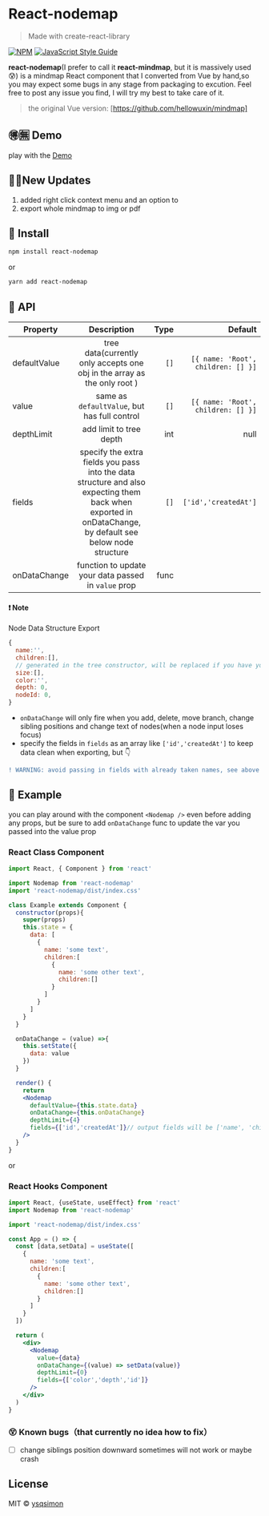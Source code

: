 # React-nodemap

> Made with create-react-library

[![NPM](https://img.shields.io/npm/v/react-nodemap.svg)](https://www.npmjs.com/package/react-nodemap) [![JavaScript Style Guide](https://img.shields.io/badge/code_style-standard-brightgreen.svg)](https://standardjs.com)

**react-nodemap**(I prefer to call it **react-mindmap**, but it is massively used 😰) is a mindmap React component that I converted from Vue by hand,so you may expect some bugs in any stage from packaging to excution. Feel free to post any issue you find, I will try my best to take care of it.
>the original Vue version: [https://github.com/hellowuxin/mindmap]

## 🉐🈚 Demo
play with the [Demo](https://ysqsimon.github.io/react-nodemap/)

## 🤟🏻New Updates
1. added right click context menu and an option to
2. export whole mindmap to img or pdf

## 💾 Install

```bash
npm install react-nodemap
```
or
```bash
yarn add react-nodemap
```

## 🔌 API
| Property      | Description   | Type  | Default |
| ------------- |:-------------:| -----:| -------:|
| defaultValue  | tree data(currently only accepts one obj in the array as the only root ) | `[]` | `[{ name: 'Root', children: [] }]` |
| value         | same as `defaultValue`, but has full control  | `[]` | `[{ name: 'Root', children: [] }]` |
| depthLimit    | add limit to tree depth  | int | null |
| fields | specify the extra fields you pass into the data structure and also expecting them back when exported in onDataChange, by default see below node structure | `[]` | `['id','createdAt']`|
| onDataChange  | function to update your data passed in `value` prop   |  func | |

#### ❗ Note
Node Data Structure Export
```jsx
{
  name:'',
  children:[],
  // generated in the tree constructor, will be replaced if you have your own fields array
  size:[], 
  color:'',
  depth: 0,
  nodeId: 0,
}
``` 
- `onDataChange` will only fire when you add, delete, move branch, change sibling positions and change text of nodes(when a node input loses focus)
- specify the fields in `fields` as an array like `['id','createdAt']` to keep data clean when exporting, but 👇
```diff
! WARNING: avoid passing in fields with already taken names, see above node structure
```

## 🍻 Example
you can play around with the component `<Nodemap />` even before adding any props, but be sure to add `onDataChange` func to update the var you passed into the value prop
### React Class Component
```jsx
import React, { Component } from 'react'

import Nodemap from 'react-nodemap'
import 'react-nodemap/dist/index.css'

class Example extends Component {
  constructor(props){
    super(props)
    this.state = {
      data: [
        {
          name: 'some text',
          children:[ 
            {
              name: 'some other text',
              children:[]
            }
          ]
        }
      ]
    }
  }

  onDataChange = (value) =>{
    this.setState({
      data: value
    })
  }

  render() {
    return 
    <Nodemap 
      defaultValue={this.state.data} 
      onDataChange={this.onDataChange}
      depthLimit={4}
      fields={['id','createdAt']}// output fields will be ['name', 'children','id','createdAt'], others will be omitted
    />
  }
}
```
or
### React Hooks Component

```jsx
import React, {useState, useEffect} from 'react'
import Nodemap from 'react-nodemap'

import 'react-nodemap/dist/index.css'

const App = () => {
  const [data,setData] = useState([
    {
      name: 'some text',
      children:[ 
        {
          name: 'some other text',
          children:[]
        }
      ]
    }
  ])

  return (
    <div>
      <Nodemap 
        value={data} 
        onDataChange={(value) => setData(value)}
        depthLimit={0}
        fields={['color','depth','id']}
      />
    </div>
  )
}
```

### 😵 Known bugs（that currently no idea how to fix）
- [ ] change siblings position downward sometimes will not work or maybe crash

## License

MIT © [ysqsimon](https://github.com/ysqsimon)
